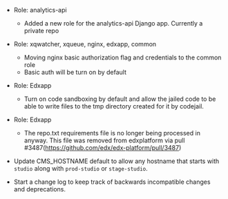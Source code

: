 - Role: analytics-api
  - Added a new role for the analytics-api Django app.  Currently a private repo

- Role: xqwatcher, xqueue, nginx, edxapp, common
  - Moving nginx basic authorization flag and credentials to the common role
  - Basic auth will be turn on by default

- Role: Edxapp
  - Turn on code sandboxing by default and allow the jailed code to be able to write
    files to the tmp directory created for it by codejail.

- Role: Edxapp
  - The repo.txt requirements file is no longer being processed in anyway.  This file was removed from edxplatform
    via pull #3487(https://github.com/edx/edx-platform/pull/3487)

- Update CMS\_HOSTNAME default to allow any hostname that starts with `studio` along with `prod-studio` or `stage-studio`.

- Start a change log to keep track of backwards incompatible changes and deprecations.
